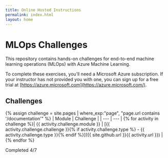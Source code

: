 ```yaml
---
title: Online Hosted Instructions
permalink: index.html
layout: home
---
```


# MLOps Challenges

This repository contains hands-on challenges for end-to-end machine learning operations (MLOps) with Azure Machine Learning.

To complete these exercises, you’ll need a Microsoft Azure subscription. If your instructor has not provided you with one, you can sign up for a free trial at [https://azure.microsoft.com](https://azure.microsoft.com/).

## Challenges

{% assign challenge = site.pages | where_exp:"page", "page.url contains '/documentation'" %}
| Module | Challenge |
| --- | --- | 
{% for activity in challenge  %}| {{ activity.challenge.module }} | [{{ activity.challenge.challenge }}{% if activity.challenge.type %} - {{ activity.challenge.type }}{% endif %}]({{ site.github.url }}{{ activity.url }}) |
{% endfor %}


Completed 4/7